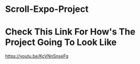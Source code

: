 # Scroll-Expo-Project

# Check This Link For How's The Project Going To Look Like

https://youtu.be/KcVNnSnseFg
